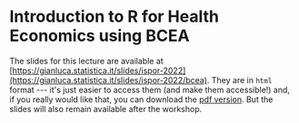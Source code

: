 # Introduction to R for Health Economics using BCEA

The slides for this lecture are available at [https://gianluca.statistica.it/slides/ispor-2022](https://gianluca.statistica.it/slides/ispor-2022/bcea). They are in `html` format --- it's just easier to access them (and make them accessible!) and, if you really would like that, you can download the [pdf version](bcea-2022.pdf). But the slides will also remain available after the workshop.
